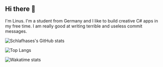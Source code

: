## Hi there 👋
I'm Linus. I'm a student from Germany and I like to build creative C# apps in my free time.
I am really good at writing terrible and useless commit messages.

![Schlafhases's GitHub stats](https://github-readme-stats.vercel.app/api?username=Schlafhase&show_icons=true&theme=transparent&rank_icon=github&include_all_commits=true&ring_color=ffea00&card_width=500)

![Top Langs](https://github-readme-stats.vercel.app/api/top-langs/?username=Schlafhase&theme=transparent&langs_count=10&card_width=500)

![Wakatime stats](https://github-readme-stats.vercel.app/api/wakatime?username=U081Z7D7YJK&api_domain=waka.hackclub.com&theme=transparent&custom_title=Wakapi%20Week%20Stats&width=500)

<!--
**Schlafhase/Schlafhase** is a ✨ _special_ ✨ repository because its `README.md` (this file) appears on your GitHub profile.

Here are some ideas to get you started:

- 🔭 I’m currently working on ...
- 🌱 I’m currently learning ...
- 👯 I’m looking to collaborate on ...
- 🤔 I’m looking for help with ...
- 💬 Ask me about ...
- 📫 How to reach me: ...
- 😄 Pronouns: ...
- ⚡ Fun fact: ...
-->
